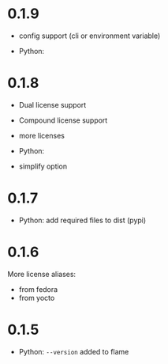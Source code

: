 <!--
SPDX-FileCopyrightText: 2022 Henrik Sandklef <hesa@sandklef.com>

SPDX-License-Identifier: GPL-3.0-or-later
-->



# 0.1.9

* config support (cli or environment variable)

* Python:

# 0.1.8

* Dual license support

* Compound license support

* more licenses

* Python:

* simplify option

# 0.1.7

* Python: add required files to dist (pypi)

# 0.1.6

More license aliases:
* from fedora
* from yocto

# 0.1.5

* Python: `--version` added to flame
